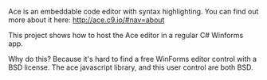 Ace is an embeddable code editor with syntax highlighting. You can find out more about it here: 
  http://ace.c9.io/#nav=about

This project shows how to host the Ace editor in a regular C# Winforms app.

Why do this? Because it's hard to find a free WinForms editor control with a BSD license. The ace javascript library, and this user control are both BSD.
